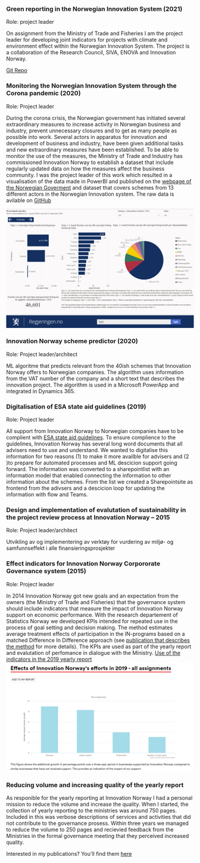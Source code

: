 ### Green reporting in the Norwegian Innovation System (2021)
Role: project leader

On assignment from the  Ministry of Trade and Fisheries I am the project leader for developing joint indicators for projects with climate and environment effect within the Norwegian Innovation System. The project is a collaboration of the Research Council, SIVA, ENOVA and Innovation Norway.

[Git Repo](https://github.com/sigridg/GreenReporting)

### Monitoring the Norwegian Innovation System through the Corona pandemic (2020)
Role: Project leader

During the corona crisis, the Norwegian government has initiated several extraordinary measures to increase activity in Norwegian business and industry, prevent unnecessary closures and to get as many people as possible into work. Several actors in apparatus for innovation and development of business and industry, have been given additional tasks and new extraordinary measures have been established. To be able to monitor the use of the measures, the Ministry of Trade and Industry has commissioned Innovation Norway to establish a dataset that include regularly updated data on how the measures affect the business community. I was the project leader of this work which resulted in a visualisation of the data made in PowerBI and  published on the [webpage of the Norwegian Goverment](https://www.regjeringen.no/no/tema/naringsliv/sporsmal-og-svar-for-norske-bedrifter-om-koronautbruddet/koronadata/id2740151/) and dataset that covers schemes from 13 different actors in the Norwegian Innovation system. The raw data is avilable on [GitHub](https://github.com/innovationnorway/analysis-innovation-policy-data)
 
![](/images/statistikkbank.png)

### Innovation Norway scheme predictor (2020) 
Role: Project leader/architect

ML algoritme that predicts relevant from the 40ish schemes that Innovation Norway offers to Norwegian companies. The algorithm uses information from the VAT number of the company and a short text that describes the innovation project. The algorithm is used in a Microsoft PowerApp and integrated in Dynamics 365.

### Digitalisation of ESA state aid guidelines (2019)
Role: Project leader

All support from Innovation Norway to Norwegian companies have to be complient with [ESA state aid guidelines](https://www.eftasurv.int/state-aid/state-aid-guidelines). To ensure complience to the guidelines, Innovation Norway has several long word documents that all advisers need to use and understand. We wanted to digitalise this information for two reasons (1) to make it more availble for advisers and (2 )to prepare for automated processes and ML descicion support going forward. The information was converted to a sharepointlist with an information model that enabled connecting the information to other information about the schemes. From the list we created a Sharepointsite as frontend from the adivsers and a descicion loop for updating the information with flow and Teams. 
 

### Design and implementation of evalutation of sustainability in the project review process at Innovation Norway – 2015 
Role: Project leader/architect

Utvikling av og implementering av verktøy for vurdering av miljø- og samfunnseffekt i alle finansieringsprosjekter 

### Effect indicators for Innovation Norway Corpororate Governance system (2015)
Role: Project leader

In 2014 Innovation Norway got new goals and an expectation from the owners (the Ministry of Trade and Fisheries) that the governance system should include indicators that measure the impact of Innovation Norway support on economic performance. With the research departement of Statistics Norway we developed KPIs intended for repeated use in the process of goal setting and
decision making. The method estimates average treatment effects of participation in the IN-programs based on a matched
Difference In Difference approach (see [publication that describes the method](https://www.ssb.no/virksomheter-foretak-og-regnskap/artikler-og-publikasjoner/_attachment/237374?_ts=14f4b02a260) for more details).
The KPIs are used as part of the yearly report and evalutation of perfomance in dialogue with the Ministry.
[Use of the indicators in the 2019 yearly report](https://arsrapport.innovasjonnorge.no/en/arsrapport-2019-eng/#side=en_514189_slide=1)
![](/images/Indicators.png)  


### Reducing volume and increasing quality of the yearly report
As responible for the yearly reporting at Innovation Norway I had a personal mission to reduce the volume and increase the quality. When I started, the collection of yearly reporting to the ministries was around 750 pages. Included in this was verbose descriptions of services and activities that did not contribute to the governance prosess. Within three years we managed to reduce the volume to 250 pages and recievied feedback from the Ministries in the formal governance meeting that they perceived increased quality.

Interested in my publications? You'll find them [here](https://sigridg.github.io/portfolio/publications)
